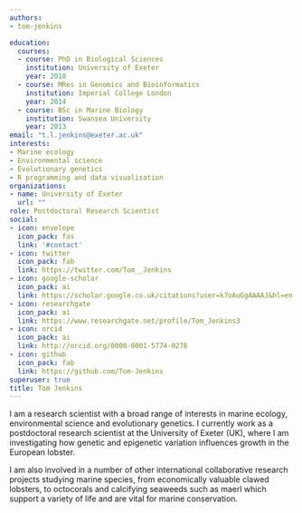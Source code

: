 ```yaml
---
authors:
- tom-jenkins

education:
  courses:
  - course: PhD in Biological Sciences
    institution: University of Exeter
    year: 2018
  - course: MRes in Genomics and Bioinformatics
    institution: Imperial College London
    year: 2014
  - course: BSc in Marine Biology
    institution: Swansea University
    year: 2013
email: "t.l.jenkins@exeter.ac.uk"
interests:
- Marine ecology
- Environmental science
- Evolutionary genetics
- R programming and data visualisation
organizations:
- name: University of Exeter
  url: ""
role: Postdoctoral Research Scientist
social:
- icon: envelope
  icon_pack: fas
  link: '#contact'
- icon: twitter
  icon_pack: fab
  link: https://twitter.com/Tom__Jenkins
- icon: google-scholar
  icon_pack: ai
  link: https://scholar.google.co.uk/citations?user=k7oAuGgAAAAJ&hl=en
- icon: researchgate
  icon_pack: ai
  link: https://www.researchgate.net/profile/Tom_Jenkins3
- icon: orcid
  icon_pack: ai
  link: http://orcid.org/0000-0001-5774-0278
- icon: github
  icon_pack: fab
  link: https://github.com/Tom-Jenkins
superuser: true
title: Tom Jenkins
---
```


I am a research scientist with a broad range of interests in marine ecology, environmental science and evolutionary genetics. I currently work as a postdoctoral research scientist at the University of Exeter (UK), where I am investigating how genetic and epigenetic variation influences growth in the European lobster.

I am also involved in a number of other international collaborative research projects studying marine species, from economically valuable clawed lobsters, to octocorals and calcifying seaweeds such as maerl which support a variety of life and are vital for marine conservation.  
